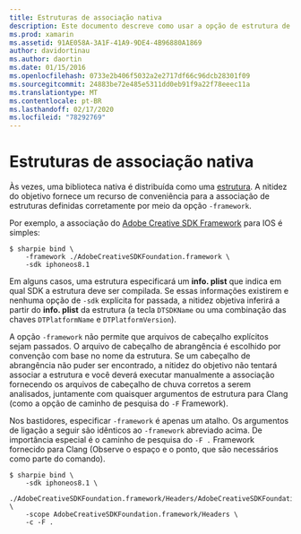 ```yaml
---
title: Estruturas de associação nativa
description: Este documento descreve como usar a opção de estrutura de nitidez objetiva para criar uma associação a uma biblioteca distribuída como uma estrutura.
ms.prod: xamarin
ms.assetid: 91AE058A-3A1F-41A9-9DE4-4B96880A1869
author: davidortinau
ms.author: daortin
ms.date: 01/15/2016
ms.openlocfilehash: 0733e2b406f5032a2e2717df66c96dcb28301f09
ms.sourcegitcommit: 24883be72e485e5311dd0eb91f9a22f78eeec11a
ms.translationtype: MT
ms.contentlocale: pt-BR
ms.lasthandoff: 02/17/2020
ms.locfileid: "78292769"
---
```

# <a name="binding-native-frameworks"></a>Estruturas de associação nativa

Às vezes, uma biblioteca nativa é distribuída como uma [estrutura](https://developer.apple.com/library/mac/documentation/MacOSX/Conceptual/BPFrameworks/Concepts/WhatAreFrameworks.html). A nitidez do objetivo fornece um recurso de conveniência para a associação de estruturas definidas corretamente por meio da opção `-framework`.

Por exemplo, a associação do [Adobe Creative SDK Framework](https://creativesdk.adobe.com/downloads.html) para IOS é simples:

```
$ sharpie bind \
    -framework ./AdobeCreativeSDKFoundation.framework \
    -sdk iphoneos8.1
```

Em alguns casos, uma estrutura especificará um **info. plist** que indica em qual SDK a estrutura deve ser compilada. Se essas informações existirem e nenhuma opção de `-sdk` explícita for passada, a nitidez objetiva inferirá a partir do **info. plist** da estrutura (a tecla `DTSDKName` ou uma combinação das chaves `DTPlatformName` e `DTPlatformVersion`).

A opção `-framework` não permite que arquivos de cabeçalho explícitos sejam passados. O arquivo de cabeçalho de abrangência é escolhido por convenção com base no nome da estrutura. Se um cabeçalho de abrangência não puder ser encontrado, a nitidez do objetivo não tentará associar a estrutura e você deverá executar manualmente a associação fornecendo os arquivos de cabeçalho de chuva corretos a serem analisados, juntamente com quaisquer argumentos de estrutura para Clang (como a opção de caminho de pesquisa do `-F` Framework).

Nos bastidores, especificar `-framework` é apenas um atalho. Os argumentos de ligação a seguir são idênticos ao `-framework` abreviado acima.
De importância especial é o caminho de pesquisa do `-F .` Framework fornecido para Clang (Observe o espaço e o ponto, que são necessários como parte do comando).

```
$ sharpie bind \
    -sdk iphoneos8.1 \
    ./AdobeCreativeSDKFoundation.framework/Headers/AdobeCreativeSDKFoundation.h \
    -scope AdobeCreativeSDKFoundation.framework/Headers \
    -c -F .
```
